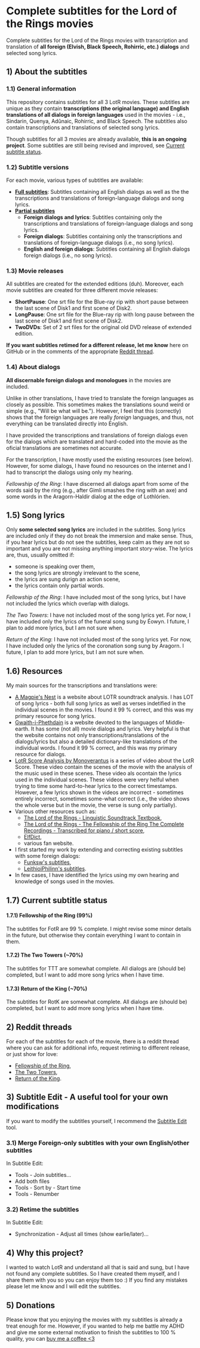 # Complete subtitles for the Lord of the Rings movies
Complete subtitles for the Lord of the Rings movies with transcription and translation of **all foreign (Elvish, Black Speech, Rohirric, etc.) dialogs** and selected song lyrics.



## 1) About the subtitles

### 1.1) General information

This repository contains subtitles for all 3 LotR movies.
These subtitles are unique as they contain **transcriptions (the original language) and English translations of all dialogs in foreign languages** used in the movies - i.e., Sindarin, Quenya, Adûnaic, Rohirric, and Black Speech.
The subtitles also contain transcriptions and translations of selected song lyrics.

Though subtitles for all 3 movies are already available, **this is an ongoing project**. Some subtitles are still being revised and improved, see [Current subtitle status](#17-current-subtitle-status).


### 1.2) Subtitle versions

For each movie, various types of subtitles are available:
- **<ins>Full subtitles</ins>**: Subtitles containing all English dialogs as well as the the transcriptions and translations of foreign-language dialogs and song lyrics.
- **<ins>Partial subtitles</ins>**
  - **Foreign dialogs and lyrics**: Subtitles containing only the transcriptions and translations of foreign-language dialogs and song lyrics.
  - **Foreign dialogs**: Subtitles containing only the transcriptions and translations of foreign-language dialogs (i.e., no song lyrics).
  - **English and foreign dialogs**: Subtitles containing all English dialogs foreign dialogs (i.e., no song lyrics).


### 1.3) Movie releases

All subtitles are created for the extended editions (duh). Moreover, each movie subtitles are created for three different movie releases:
* **ShortPause**: One srt file for the Blue-ray rip with short pause between the last scene of Disk1 and first scene of Disk2.
* **LongPause**: One srt file for the Blue-ray rip with long pause between the last scene of Disk1 and first scene of Disk2.
* **TwoDVDs**: Set of 2 srt files for the original old DVD release of extended edition.

**If you want subtitles retimed for a different release, let me know** here on GitHub or in the comments of the appropriate [Reddit thread](#2-reddit-threads).


### 1.4) About dialogs

**All discernable foreign dialogs and monologues** in the movies are included.

Unlike in other translations, I have tried to translate the foreign languages as closely as possible. This sometimes makes the translations sound weird or simple (e.g., "Will be what will be."). However, I feel that this (correctly) shows that the foreign languages are really *foreign* languages, and thus, not everything can be translated directly into English.

I have provided the transcriptions and translations of foreign dialogs even for the dialogs which are translated and hard-coded into the movie as the oficial translations are sometimes not accurate.

For the transcription, I have mostly used the existing resources (see below). However, for some dialogs, I have found no resources on the internet and I had to transcript the dialogs using only my hearing.

*Fellowship of the Ring*: I have discerned all dialogs apart from some of the words said by the ring (e.g., after Gimli smashes the ring with an axe) and some words in the Aragorn-Haldir dialog at the edge of Lothlórien.


## 1.5) Song lyrics

Only **some selected song lyrics** are included in the subtitles.
Song lyrics are included only if they do not break the immersion and make sense.
Thus, if you hear lyrics but do not see the subtitles, keep calm as they are not so important and you are not missing anything important story-wise.
The lyrics are, thus, usually omitted if:
- someone is speaking over them,
- the song lyrics are strongly irrelevant to the scene,
- the lyrics are sung durign an action scene,
- the lyrics contain only partial words.

*Fellowship of the Ring*: I have included most of the song lyrics, but I have not included the lyrics which overlap with dialogs.

*The Two Towers*: I have not included most of the song lyrics yet. For now, I have included only the lyrics of the funeral song sung by Éowyn. I future, I plan to add more lyrics, but I am not sure when.

*Return of the King*: I have not included most of the song lyrics yet. For now, I have included only the lyrics of the coronation song sung by Aragorn. I future, I plan to add more lyrics, but I am not sure when.


## 1.6) Resources

My main sources for the transcriptions and translations were:
- [A Magpie's Nest](https://web.archive.org/web/20200224164910/http://www.amagpiesnest.com/main.htm) is a website about LOTR soundtrack analysis. I has LOT of song lyrics - both full song lyrics as well as verses indetified in the individual scenes in the movies. I found it 99 % correct, and this was my primary resource for song lyrics.
- [Gwaith-i-Phethdain](https://www.elvish.org/gwaith/) is a website devoted to the languages of Middle-earth. It has some (not all) movie dialogs and lyrics. Very helpful is that the website contains not only transcriptions/translations of the dialogs/lyrics but also a detailed dictionary-like translations of the individual words. I found it 99 % correct, and this was my primary resource for dialogs.
- [LotR Score Analysis by Monoverantus](https://www.youtube.com/channel/UCbyg3ujMxvifnRRHFrlCvmg) is a series of video about the LotR Score. These video contain the scenes of the movie with the analysis of the music used in these scenes. These video als ocontain the lyrics used in the individual scenes. These videos were very helful when trying to time some hard-to-hear lyrics to the correct timestamps. However, a few lyrics shown in the videos are incorrect - sometimes entirely incorrect, sometimes some-what correct (i.e., the video shows the whole verse but in the movie, the verse is sung only partially). 
- Various other resources such as:
  - [The Lord of the Rings - Linguistic Soundtrack Textbook](https://www.scribd.com/document/541086431/THE-LORD-OF-THE-RINGS-LINGUISTIC-SOUNDTRACK-TEXTBOOK),
  - [The Lord of the Rings - The Fellowship of the Ring The Complete Recordings - Transcribed for piano / short score](https://alcaeru.weebly.com/uploads/7/8/6/0/786082/fotr_complete_transcription.pdf),
  - [ElfDict](https://www.elfdict.com/w/),
  - various fan website. 
- I first started my work by extending and correcting existing subtitles with some foreign dialogs:
  - [Funksw's subtitles](https://subscene.com/u/843529),
  - [LeithioiPhilinn's subtitles](https://subscene.com/u/1418112).
- In few cases, I have identified the lyrics using my own hearing and knowledge of songs used in the movies.




## 1.7) Current subtitle status

#### 1.7.1) Fellowship of the Ring (99%)

The subtitles for FotR are 99 % complete. I might revise some minor details in the future, but otherwise they contain everything I want to contain in them.

#### 1.7.2) The Two Towers (~70%)

The subtitles for TTT are somewhat complete. All dialogs are (should be) completed, but I want to add more song lyrics when I have time.

#### 1.7.3) Return of the King (~70%)

The subtitles for RotK are somewhat complete. All dialogs are (should be) completed, but I want to add more song lyrics when I have time.



## 2) Reddit threads
For each of the subtitles for each of the movie, there is a reddit thread where you can ask for additional info, request retiming to different release, or just show for love:
- [Fellowship of the Ring](https://www.reddit.com/r/lotr/comments/183m2v2/complete_english_and_elvish_subtitles_for/),
- [The Two Towers](https://www.reddit.com/r/lotr/comments/187h0j2/dialogonly_english_and_elvish_subtitles_for_the/),
- [Return of the King](https://www.reddit.com/r/lotr/comments/1fx28nk/english_and_elvish_subtitles_for_return_of_the/).




## 3) Subtitle Edit - A useful tool for your own modifications

If you want to modify the subtitles yourself, I recommend the [Subtitle Edit](https://www.nikse.dk/subtitleedit) tool.

### 3.1) Merge Foreign-only subtitles with your own English/other subtitles

In Subtitle Edit:
- Tools - Join subtitles...
- Add both files
- Tools - Sort by - Start time
- Tools - Renumber

### 3.2) Retime the subtitles

In Subtitle Edit:
- Synchronization - Adjust all times (show earlie/later)...



## 4) Why this project?

I wanted to watch LotR and understand all that is said and sung, but I have not found any complete subtitles. So I have created them myself, and I share them with you so you can enjoy them too :) If you find any mistakes please let me know and I will edit the subtitles.


## 5) Donations
Please know that you enjoying the movies with my subtitles is already a treat enough for me. 
However, if you wanted to help me battle my ADHD and give me some external motivation to finish the subtitles to 100 % quality, you can [buy me a coffee <3](https://ko-fi.com/zoowlcz)



